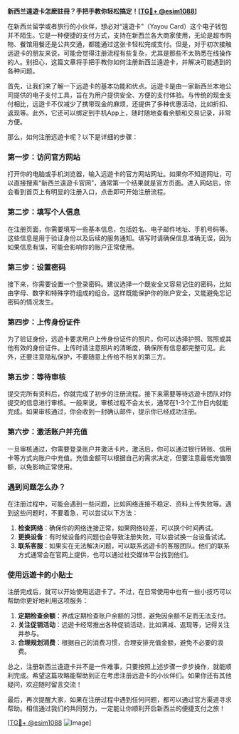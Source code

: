 **新西兰遠遊卡怎麽註冊？手把手教你轻松搞定！[[TG💪+ @esim1088](https://t.me/s/esim1088)]**

在新西兰留学或者旅行的小伙伴，想必对“遠遊卡”（Yayou Card）这个电子钱包并不陌生。它是一种便捷的支付方式，支持在新西兰各大商家使用，无论是超市购物、餐馆用餐还是公共交通，都能通过这张卡轻松完成支付。但是，对于初次接触远遊卡的朋友来说，可能会觉得注册流程有些复杂，尤其是那些不太熟悉在线操作的人。别担心，这篇文章将手把手教你如何注册新西兰遠遊卡，并解决可能遇到的各种问题。

首先，让我们来了解一下远遊卡的基本功能和优点。远遊卡是由一家新西兰本地公司提供的电子支付工具，旨在为用户提供安全、方便的支付体验。与传统的现金支付相比，远遊卡不仅减少了携带现金的麻烦，还提供了多种优惠活动，比如折扣、返现等。此外，它还可以绑定到手机App上，随时随地查看余额和交易记录，非常方便。

那么，如何注册远遊卡呢？以下是详细的步骤：

### 第一步：访问官方网站
打开你的电脑或手机浏览器，输入远遊卡的官方网站网址。如果你不知道网址，可以直接搜索“新西兰遠遊卡官网”，通常第一个结果就是官方页面。进入网站后，你会看到首页上有明显的注册入口，点击即可开始注册流程。

### 第二步：填写个人信息
在注册页面，你需要填写一些基本信息，包括姓名、电子邮件地址、手机号码等。这些信息是用于验证身份以及后续的服务通知。填写时请确保信息准确无误，因为如果信息有误，可能会影响你的账户正常使用。

### 第三步：设置密码
接下来，你需要设置一个登录密码。建议选择一个既安全又容易记住的密码，比如由字母、数字和特殊字符组成的组合。这样既能保护你的账户安全，又能避免忘记密码的情况发生。

### 第四步：上传身份证件
为了验证身份，远遊卡要求用户上传身份证件的照片。你可以选择护照、驾照或其他有效的身份证件。上传时请注意照片的清晰度，确保所有信息都完整可见。此外，还要注意隐私保护，不要随意上传给不相关的第三方。

### 第五步：等待审核
提交完所有资料后，你就完成了初步的注册流程。接下来需要等待远遊卡团队对你提交的信息进行审核。一般来说，审核过程不会太长，通常在1-3个工作日内就能完成。如果审核通过，你会收到一封确认邮件，提示你已经成功注册。

### 第六步：激活账户并充值
一旦审核通过，你需要登录账户并激活卡片。激活后，你可以通过银行转账、信用卡等方式向账户中充值。充值金额可以根据自己的需求决定，但要注意最低充值限额，以免影响正常使用。

### 遇到问题怎么办？
在注册过程中，可能会遇到一些问题，比如网络连接不稳定、资料上传失败等。遇到这些问题时，不要着急，可以尝试以下方法：

1. **检查网络**：确保你的网络连接正常，如果网络较差，可以换个时间再试。
2. **更换设备**：有时候设备的问题也会导致注册失败，可以尝试换一台设备试试。
3. **联系客服**：如果实在无法解决问题，可以联系远遊卡的客服团队。他们的联系方式通常会在官网上提供，也可以通过社交媒体平台找到他们。

### 使用远遊卡的小贴士
注册完成后，就可以开始使用远遊卡了。不过，在日常使用中也有一些小技巧可以帮助你更好地利用这项服务：

1. **定期检查余额**：养成定期检查账户余额的习惯，避免因余额不足而无法支付。
2. **关注促销活动**：远遊卡经常推出各种促销活动，比如满减、返现等，记得关注并参与。
3. **合理规划消费**：根据自己的消费习惯，合理安排充值金额，避免不必要的浪费。

总之，注册新西兰遠遊卡并不是一件难事，只要按照上述步骤一步步操作，就能顺利完成。希望这篇攻略能帮助到正在考虑注册远遊卡的小伙伴们。如果你还有其他疑问，欢迎随时留言交流！

最后，再次提醒大家，如果在注册过程中遇到任何问题，都可以通过官方渠道寻求帮助。相信通过我们的共同努力，一定能让你顺利开启新西兰的便捷支付之旅！

[[TG💪+ @esim1088](https://t.me/s/esim1088) ![Image](https://i.postimg.cc/4NQfJmqS/Snipaste-2025-05-13-00-14-12.png)]